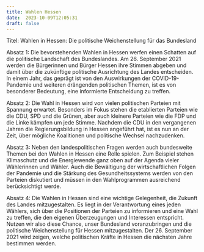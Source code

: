 ```yaml
---
title: Wahlen Hessen
date:  2023-10-09T12:05:31
draft: false
---
```


Titel: Wahlen in Hessen: Die politische Weichenstellung für das Bundesland

Absatz 1: 
Die bevorstehenden Wahlen in Hessen werfen einen Schatten auf die politische Landschaft des Bundeslandes. Am 26. September 2021 werden die Bürgerinnen und Bürger Hessen ihre Stimmen abgeben und damit über die zukünftige politische Ausrichtung des Landes entscheiden. In einem Jahr, das geprägt ist von den Auswirkungen der COVID-19-Pandemie und weiteren drängenden politischen Themen, ist es von besonderer Bedeutung, eine informierte Entscheidung zu treffen.

Absatz 2: 
Die Wahl in Hessen wird von vielen politischen Parteien mit Spannung erwartet. Besonders im Fokus stehen die etablierten Parteien wie die CDU, SPD und die Grünen, aber auch kleinere Parteien wie die FDP und die Linke kämpfen um jede Stimme. Nachdem die CDU in den vergangenen Jahren die Regierungsbildung in Hessen angeführt hat, ist es nun an der Zeit, über mögliche Koalitionen und politische Wechsel nachzudenken.

Absatz 3: 
Neben den landespolitischen Fragen werden auch bundesweite Themen bei den Wahlen in Hessen eine Rolle spielen. Zum Beispiel stehen Klimaschutz und die Energiewende ganz oben auf der Agenda vieler Wählerinnen und Wähler. Auch die Bewältigung der wirtschaftlichen Folgen der Pandemie und die Stärkung des Gesundheitssystems werden von den Parteien diskutiert und müssen in den Wahlprogrammen ausreichend berücksichtigt werde.

Absatz 4: 
Die Wahlen in Hessen sind eine wichtige Gelegenheit, die Zukunft des Landes mitzugestalten. Es liegt in der Verantwortung eines jeden Wählers, sich über die Positionen der Parteien zu informieren und eine Wahl zu treffen, die den eigenen Überzeugungen und Interessen entspricht. Nutzen wir also diese Chance, unser Bundesland voranzubringen und die politische Weichenstellung für Hessen mitzugestalten. Der 26. September 2021 wird zeigen, welche politischen Kräfte in Hessen die nächsten Jahre bestimmen werden.